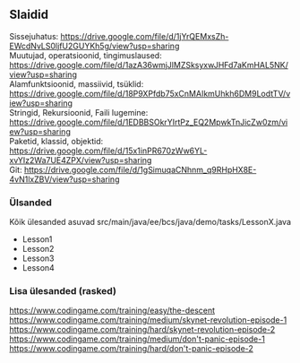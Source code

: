 ## Slaidid
Sissejuhatus: https://drive.google.com/file/d/1jYrQEMxsZh-EWcdNvLS0ljfU2GUYKh5g/view?usp=sharing  
Muutujad, operatsioonid, tingimuslaused: https://drive.google.com/file/d/1azA36wmjJlMZSksyxwJHFd7aKmHAL5NK/view?usp=sharing  
Alamfunktsioonid, massiivid, tsüklid: https://drive.google.com/file/d/18P9XPfdb75xCnMAIkmUhkh6DM9LodtTV/view?usp=sharing  
Stringid, Rekursioonid, Faili lugemine: https://drive.google.com/file/d/1EDBBSOkrYIrtPz_EQ2MpwkTnJicZw0zm/view?usp=sharing  
Paketid, klassid, objektid: https://drive.google.com/file/d/15x1inPR670zWw6YL-xvYIz2Wa7UE4ZPX/view?usp=sharing  
Git: https://drive.google.com/file/d/1gSimuqaCNhnm_q9RHpHX8E-4vN1lxZBV/view?usp=sharing  
### Ülsanded
Kõik ülesanded asuvad src/main/java/ee/bcs/java/demo/tasks/LessonX.java
* Lesson1
* Lesson2
* Lesson3
* Lesson4

### Lisa ülesanded (rasked)
https://www.codingame.com/training/easy/the-descent  
https://www.codingame.com/training/medium/skynet-revolution-episode-1  
https://www.codingame.com/training/hard/skynet-revolution-episode-2  
https://www.codingame.com/training/medium/don't-panic-episode-1  
https://www.codingame.com/training/hard/don't-panic-episode-2  
